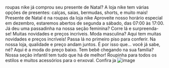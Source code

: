 
roupas nike
já comprou seu presente de Natal? A loja nike tem várias opções de presentes: calças, saias, bermudas, shorts, e muito mais! Presente de Natal é na roupas da loja nike Aproveite nosso horário especial em dezembro, estaremos abertos de segunda a sábado, das 07:00 às 17:00.
Já deu uma passadinha na nossa seção feminina? Corre lá e surpreenda-se! Muitas novidades e preços incríveis.
Moda masculina? Aqui tem muitas novidades e preços incríveis! Passa lá no primeiro piso para conferir. Na nossa loja, qualidade e preço andam juntos. É por isso que… você já sabe, né? Aqui é a moda do preço baixo.
Tem bebê chegando na sua família? Nossa seção infantil tem tudo que há de melhor! Roupinha para todos os estilos e muitos acessórios para o enxoval. Confira ja
![image](https://user-images.githubusercontent.com/108882450/202477366-49290edc-957f-4948-8cdb-ed78117eb317.png)

